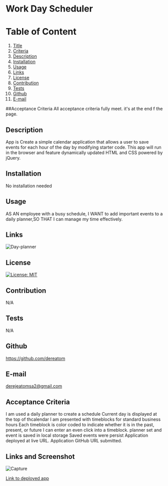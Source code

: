 # Work Day Scheduler
  
  # Table of Content
  1. [Title](#Title)
  2. [Criteria](#Criteria)
  3. [Description](#Description)
  4. [Installation](#Installation)
  5. [Usage](#Usage)
  6. [Links](#Links)
  7. [License](#License)
  8. [Contribution](#Contribution)
  9. [Tests](#Tests)
  10. [Github](#Github)
  11. [E-mail](#Email)  
  
  ##Acceptance Criteria
  All acceptance criteria fully meet. it's at the end f the page.
  ## Description
  App is Create a simple calendar application that allows a user to save events for each hour of the day by modifying starter code. This app will run in the browser and feature dynamically updated HTML and CSS powered by jQuery.
  
  ## Installation
  No installation needed
  
  ## Usage
  AS AN employee with a busy schedule, I WANT to add important events to a daily planner,SO THAT I can manage my time effectively.

  ## Links
  ![Day-planner](https://user-images.githubusercontent.com/77940481/123894446-2ce62200-d92c-11eb-813b-9eca16ab28f3.png)
  
  ## License
  [![License: MIT](https://img.shields.io/badge/License-MIT-yellow.svg)](https://opensource.org/licenses/MIT)
  
  ## Contribution
  N/A
  
  ## Tests
  N/A
  
  ## Github
  https://github.com/dereatom
  
  ## E-mail
  derejeatomsa2@gmail.com

  ## Acceptance Criteria
I am used a daily planner to create a schedule
Current day is displayed at the top of thcalendar
I am presented with timeblocks for standard business hours
Each timeblock is color coded to indicate whether it is in the past, present, or future
I can enter an even click into a timeblock.
planner set  and  event is saved in local storage
Saved events were  persist
Application deployed at live URL.
Application GitHub URL submitted.

## Links and Screenshot

![Capture](https://user-images.githubusercontent.com/77940481/122941027-febc7d00-d342-11eb-8680-92b2d4211b93.PNG)

[Link to deployed app](https://dereatom.github.io/Day-Planner/)
